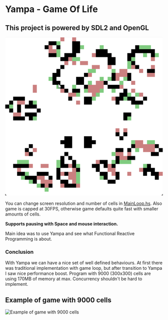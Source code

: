 # Yampa - Game Of Life 

## This project is powered by SDL2 and OpenGL

![Example of how the game looks like](game-of-life-example.gif)

You can change screen resolution and number of cells in [MainLoop.hs](./src/Rendering/MainLoop.hs).
Also game is capped at 30FPS, otherwise game defaults quite fast with smaller amounts of cells.

**Supports pausing with Space and mouse interaction.**

Main idea was to use Yampa and see what Functional Reactive Programming is about.

### Conclusion

With Yampa we can have a nice set of well defined behaviours. At first there was traditional implementation with game loop, but after transition to Yampa I saw nice performance boost. Program with 9000 (300x300) cells are using 170MB of memory at max. Concurrency shouldn't be hard to implement.

## Example of game with 9000 cells
![Example of game with 9000 cells](game-of-life-300x300.gif)